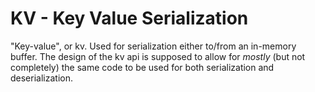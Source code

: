 # KV - Key Value Serialization

"Key-value", or kv. Used for serialization either to/from an in-memory buffer. The design of the kv api is supposed to allow for *mostly* (but not completely) the same code to be used for both serialization and deserialization.
